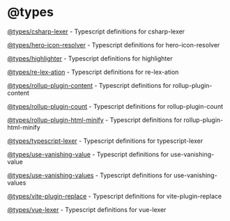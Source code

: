 # @types

[@types/csharp-lexer](./csharp-lexer) - Typescript definitions for csharp-lexer

[@types/hero-icon-resolver](./hero-icon-resolver) - Typescript definitions for hero-icon-resolver

[@types/highlighter](./highlighter) - Typescript definitions for highlighter

[@types/re-lex-ation](./re-lex-ation) - Typescript definitions for re-lex-ation

[@types/rollup-plugin-content](./rollup-plugin-content) - Typescript definitions for rollup-plugin-content

[@types/rollup-plugin-count](./rollup-plugin-count) - Typescript definitions for rollup-plugin-count

[@types/rollup-plugin-html-minify](./rollup-plugin-html-minify) - Typescript definitions for rollup-plugin-html-minify

[@types/typescript-lexer](./typescript-lexer) - Typescript definitions for typescript-lexer

[@types/use-vanishing-value](./use-vanishing-value) - Typescript definitions for use-vanishing-value

[@types/use-vanishing-values](./use-vanishing-values) - Typescript definitions for use-vanishing-values

[@types/vite-plugin-replace](./vite-plugin-replace) - Typescript definitions for vite-plugin-replace

[@types/vue-lexer](./vue-lexer) - Typescript definitions for vue-lexer
